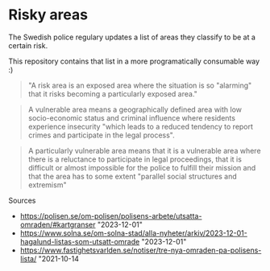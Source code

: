 # Risky areas

The Swedish police regulary updates a list of areas they classify to be at a certain risk.

This repository contains that list in a more programatically consumable way :)

> "A risk area is an exposed area where the situation is so "alarming" that it risks becoming a particularly exposed area."

> A vulnerable area means a geographically defined area with low socio-economic status and criminal influence where residents experience insecurity "which leads to a reduced tendency to report crimes and participate in the legal process".

> A particularly vulnerable area means that it is a vulnerable area where there is a reluctance to participate in legal proceedings, that it is difficult or almost impossible for the police to fulfill their mission and that the area has to some extent "parallel social structures and extremism"

Sources
- https://polisen.se/om-polisen/polisens-arbete/utsatta-omraden/#kartgranser "2023-12-01"
- https://www.solna.se/om-solna-stad/alla-nyheter/arkiv/2023-12-01-hagalund-listas-som-utsatt-omrade "2023-12-01"
- https://www.fastighetsvarlden.se/notiser/tre-nya-omraden-pa-polisens-lista/ "2021-10-14
